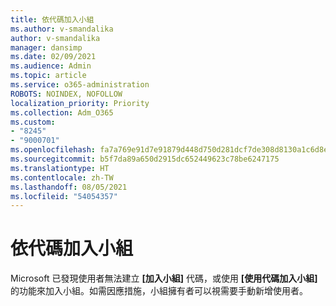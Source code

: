 ```yaml
---
title: 依代碼加入小組
ms.author: v-smandalika
author: v-smandalika
manager: dansimp
ms.date: 02/09/2021
ms.audience: Admin
ms.topic: article
ms.service: o365-administration
ROBOTS: NOINDEX, NOFOLLOW
localization_priority: Priority
ms.collection: Adm_O365
ms.custom:
- "8245"
- "9000701"
ms.openlocfilehash: fa7a769e91d7e91879d448d750d281dcf7de308d8130a1c6d8e1235cdaaf45d2
ms.sourcegitcommit: b5f7da89a650d2915dc652449623c78be6247175
ms.translationtype: HT
ms.contentlocale: zh-TW
ms.lasthandoff: 08/05/2021
ms.locfileid: "54054357"
---
```

# <a name="join-a-team-by-code"></a>依代碼加入小組

Microsoft 已發現使用者無法建立 **[加入小組]** 代碼，或使用 **[使用代碼加入小組]** 的功能來加入小組。如需因應措施，小組擁有者可以視需要手動新增使用者。
